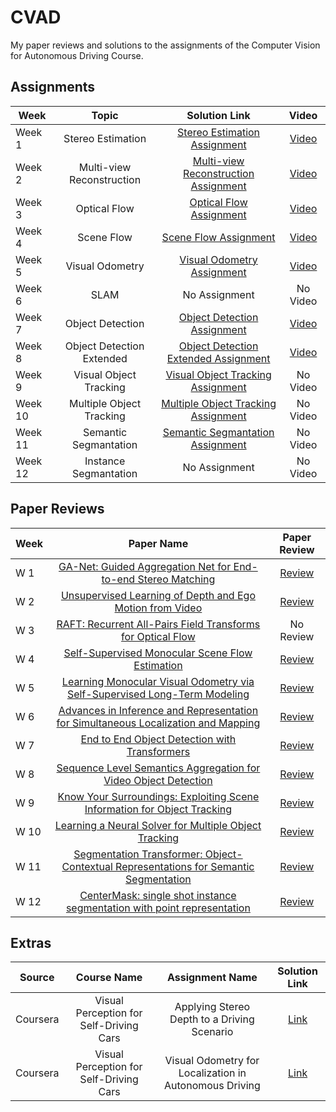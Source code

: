 # CVAD
My paper reviews and solutions to the assignments of the Computer Vision for Autonomous Driving Course.

## Assignments
**Week**  | **Topic** | **Solution Link** | **Video**
---|:---:|:---:|:---:|
Week 1|Stereo Estimation|[Stereo Estimation Assignment](https://github.com/canxkoz/CVAD/blob/main/Assignments/Week1/Week2_Stereo_Can_Koz.ipynb)|[Video](https://www.youtube.com/watch?v=RKehHjQGAXw)
Week 2|Multi-view Reconstruction|[Multi-view Reconstruction Assignment](https://github.com/canxkoz/CVAD/blob/main/Assignments/Week2/Can%20Koz-%20Week3_MVS/Week3_MVS-Can%20Koz.ipynb)|[Video](https://www.youtube.com/watch?v=_qGiu9UcPYo)
Week 3|Optical Flow|[Optical Flow Assignment](https://github.com/canxkoz/CVAD/blob/main/Assignments/Week3/Week4_Flow-Can%20Koz.ipynb)|[Video](https://www.youtube.com/watch?v=dq_QMCE0DOI)
Week 4|Scene Flow|[Scene Flow Assignment](https://github.com/canxkoz/CVAD/blob/main/Assignments/Week4/Week_5%20Can_Koz_flownet3d.ipynb)|[Video](https://www.youtube.com/watch?v=XEiR1U0gqPI)
Week 5|Visual Odometry|[Visual Odometry Assignment](https://github.com/canxkoz/CVAD/blob/main/Assignments/Week5/Can%20Koz-Week6_vo%20(1).ipynb)|[Video](https://www.youtube.com/watch?v=hL0qCP7u-4I)
Week 6|SLAM|No Assignment|No Video
Week 7|Object Detection|[Object Detection Assignment](https://github.com/canxkoz/CVAD/blob/main/Assignments/Week7/Can_Koz_Week8_ObjectDetection/Can_Koz_Week_8_Object_Detection_Assignments.ipynb)|[Video](https://www.youtube.com/watch?v=DbyCtGUxpso)
Week 8|Object Detection Extended|[Object Detection Extended Assignment](https://github.com/canxkoz/CVAD/blob/main/Assignments/Week8/Can_Koz_Week9_Object_Detection_Extended.ipynb)|[Video](https://www.youtube.com/watch?v=hBeuFqSA-k0)
Week 9|Visual Object Tracking|[Visual Object Tracking Assignment](https://github.com/canxkoz/CVAD/blob/main/Assignments/Week9/Can_Koz_Week10_VOT%20-%20Jupyter%20Notebook.pdf)|No Video
Week 10|Multiple Object Tracking|[Multiple Object Tracking Assignment](https://github.com/canxkoz/CVAD/blob/main/Assignments/Week10/Can_KOZ_Week11_MOT.ipynb)|No Video
Week 11|Semantic Segmantation|[Semantic Segmantation Assignment](https://github.com/canxkoz/CVAD/blob/main/Assignments/Week11/Semantic_Instance_Segmentation_Assignments%20(1).ipynb)|No Video
Week 12|Instance Segmantation|No Assignment|No Video

## Paper Reviews
**Week**  | **Paper Name** | **Paper Review** 
---|:---:|:---:
 W 1|[GA-Net: Guided Aggregation Net for End-to-end Stereo Matching](https://arxiv.org/abs/1904.06587)| [Review](https://github.com/canxkoz/CVAD/blob/main/Paper%20Reviews/Week1-GANet.pdf)
 W 2|[Unsupervised Learning of Depth and Ego Motion from Video](https://arxiv.org/abs/1704.07813v2)| [Review](https://github.com/canxkoz/CVAD/blob/main/Paper%20Reviews/Week2-Unsupervised%20Learning%20of%20Depth.pdf)
 W 3|[RAFT: Recurrent All-Pairs Field Transforms for Optical Flow](https://arxiv.org/abs/2003.12039)| No Review
 W 4|[Self-Supervised Monocular Scene Flow Estimation](https://arxiv.org/abs/2004.04143)|[Review](https://github.com/canxkoz/CVAD/blob/main/Paper%20Reviews/Week4%20-%20Self-Supervised%20Monocular%20Scene%20Flow%20.pdf)
 W 5|[Learning Monocular Visual Odometry via Self-Supervised Long-Term Modeling](https://arxiv.org/pdf/2007.10983.pdf)|[Review](https://github.com/canxkoz/CVAD/blob/main/Paper%20Reviews/Week5-Learning%20Monocular%20Visual%20Odometry%20via%20Self-Supervised%20Long-Term%20Modeling.pdf)
 W 6|[Advances in Inference and Representation for Simultaneous Localization and Mapping](https://arxiv.org/pdf/2103.05041.pdf)|[Review](https://github.com/canxkoz/CVAD/blob/main/Paper%20Reviews/Week6-SLAM%20Opinion%20Homework.pdf)
 W 7|[End to End Object Detection with Transformers](https://arxiv.org/abs/2005.12872)|[Review](https://github.com/canxkoz/CVAD/blob/main/Paper%20Reviews/Week7-End%20to%20End%20Object%20Detection%20with%20Transformers.pdf)
 W 8|[Sequence Level Semantics Aggregation for Video Object Detection](https://arxiv.org/abs/1907.06390)|[Review](https://github.com/canxkoz/CVAD/blob/main/Paper%20Reviews/Week8-Sequence%20Level%20Semantics%20Aggregation%20for%20Video%20Object%20Detection%20%20.pdf)
 W 9|[Know Your Surroundings: Exploiting Scene Information for Object Tracking](https://www.ecva.net/papers/eccv_2020/papers_ECCV/papers/123680205.pdf)|[Review](https://github.com/canxkoz/CVAD/blob/main/Paper%20Reviews/Week9-Review%20for%20Know%20Your%20Surroundings.pdf)
 W 10|[Learning a Neural Solver for Multiple Object Tracking](https://arxiv.org/abs/1912.07515)|[Review](https://github.com/canxkoz/CVAD/blob/main/Paper%20Reviews/Week10-Neural%20Solver.pdf)
 W 11|[Segmentation Transformer: Object-Contextual Representations for Semantic Segmentation](https://arxiv.org/abs/1909.11065)|[Review](https://github.com/canxkoz/CVAD/blob/main/Paper%20Reviews/Week11-Object%20Contextual%20Representations%20for%20Semantic%20Segmentation.pdf)
 W 12|[CenterMask: single shot instance segmentation with point representation](https://arxiv.org/abs/2004.04446)|[Review](https://github.com/canxkoz/CVAD/blob/main/Paper%20Reviews/Week12-Center-Mask.pdf)

## Extras
**Source**  | **Course Name** | **Assignment Name** | **Solution Link** |
---|:---:|:---:|:---:|
Coursera | Visual Perception for Self-Driving Cars | Applying Stereo Depth to a Driving Scenario | [Link](https://github.com/canxkoz/CVAD/blob/main/Extras/Applying%20Stereo%20Depth%20to%20a%20Driving%20Scenario%20(practice%20assignment).ipynb)
Coursera | Visual Perception for Self-Driving Cars | Visual Odometry for Localization in Autonomous Driving | [Link](https://github.com/canxkoz/CVAD/blob/main/Extras/Visual%20Odometry%20for%20Localization%20in%20Autonomous%20Driving.ipynb)
